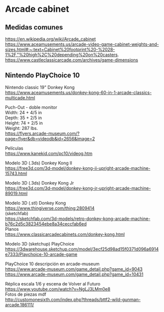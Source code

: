 # Arcade cabinet

## Medidas comunes  
https://en.wikipedia.org/wiki/Arcade_cabinet  
https://www.aceamusements.us/arcade-video-game-cabinet-weights-and-sizes.html#:~:text=Cabinet%20footprint%20-%2028-1%2F,"%20high%2C%20depending%20on%20casters.  
https://www.castleclassicarcade.com/archives/game-dimensions  

## Nintendo PlayChoice 10
Nintendo classic 19" Donkey Kong  
https://www.aceamusements.us/donkey-kong-60-in-1-arcade-classics-multicade.html  

Puch-Out - doble monitor  
Width: 24 + 4/5 in  
Depth: 35 + 2/5 in  
Height: 74 + 2/5 in  
Weight: 287 lbs.  
https://flyers.arcade-museum.com/?page=flyer&db=videodb&id=2656&image=2  

Películas  
https://www.kanekid.com/pc10/videog.htm  

Modelo 3D (.3ds) Donkey Kong II  
https://free3d.com/3d-model/donkey-kong-ii-upright-arcade-machine-15743.html

Modelo 3D (.3ds) Donkey Kong Jr  
https://free3d.com/3d-model/donkey-kong-jr-upright-arcade-machine-89019.html  

Modelo 3D (.stl) Donkey Kong  
https://www.thingiverse.com/thing:2809414  
(sketchfab)  
https://sketchfab.com/3d-models/retro-donkey-kong-arcade-machine-b76c2d5c3823454ebe8a34ceccfab6ed  
Planos  
https://www.classicarcadecabinets.com/donkey-kong.html  

Modelo 3D (sketchup) PlayChoice  
https://3dwarehouse.sketchup.com/model/3ecf25d98ad15f0371d096a6914e7333/Playchoice-10-arcade-game  

PlayChoice 10 descripción en arcade-museum  
https://www.arcade-museum.com/game_detail.php?game_id=9043  
https://www.arcade-museum.com/game_detail.php?game_id=10431  

Réplica escala 1/6 y escena de Volver al Futuro  
https://www.youtube.com/watch?v=NgLJ3LMm0e8  
Fotos de piezas mdf  
http://customonesixth.com/index.php?threads/bttf2-wild-gunman-arcade.186111/  
